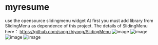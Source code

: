 myresume
========

use the opensource slidingmenu widget
At first you must add  library from SlidingMenu as dependence of this project. The details of SlidingMenu here：
  https://github.com/songzhiyong/SlidingMenu
 ![image](https://raw.github.com/songzhiyong/myresume/master/pics/resume_1.png)
 ![image](https://raw.github.com/songzhiyong/myresume/master/pics/resume_1.png)
 ![image](https://raw.github.com/songzhiyong/myresume/master/pics/resume_1.png)
 ![image](https://raw.github.com/songzhiyong/myresume/master/pics/resume_1.png)